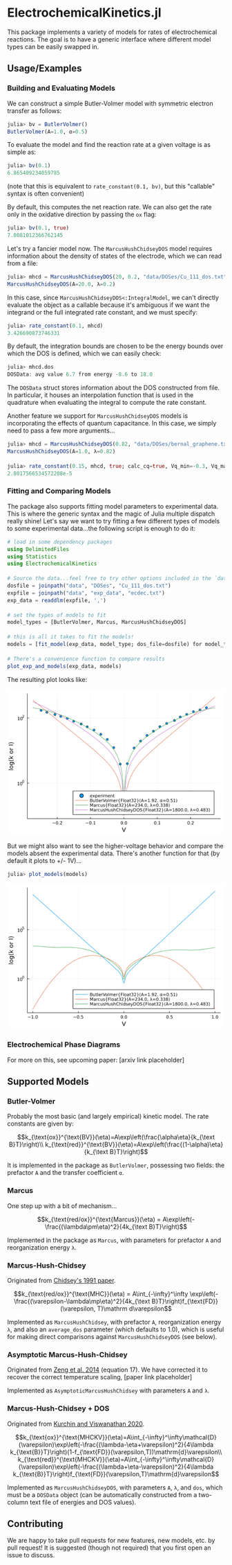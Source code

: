 # ElectrochemicalKinetics.jl

This package implements a variety of models for rates of electrochemical reactions. The goal is to have a generic interface where different model types can be easily swapped in.

## Usage/Examples
### Building and Evaluating Models
We can construct a simple Butler-Volmer model with symmetric electron transfer as follows:
```julia
julia> bv = ButlerVolmer()
ButlerVolmer(A=1.0, α=0.5)
```
To evaluate the model and find the reaction rate at a given voltage is as simple as:
```julia
julia> bv(0.1)
6.865409234059785
```
(note that this is equivalent to `rate_constant(0.1, bv)`, but this "callable" syntax is often convenient)

By default, this computes the net reaction rate. We can also get the rate only in the oxidative direction by passing the `ox` flag:
```julia
julia> bv(0.1, true)
7.0081012366762145
```
Let's try a fancier model now. The `MarcusHushChidseyDOS` model requires information about the density of states of the electrode, which we can read from a file:
```julia
julia> mhcd = MarcusHushChidseyDOS(20, 0.2, "data/DOSes/Cu_111_dos.txt")
MarcusHushChidseyDOS(A=20.0, λ=0.2)
```
In this case, since `MarcusHushChidseyDOS<:IntegralModel`, we can't directly evaluate the object as a callable because it's ambiguous if we want the integrand or the full integrated rate constant, and we must specify:
```julia
julia> rate_constant(0.1, mhcd)
3.426690873746331
```
By default, the integration bounds are chosen to be the energy bounds over which the DOS is defined, which we can easily check:
```julia
julia> mhcd.dos
DOSData: avg value 6.7 from energy -8.6 to 18.0
```
The `DOSData` struct stores information about the DOS constructed from file. In particular, it houses an interpolation function that is used in the quadrature when evaluating the integral to compute the rate constant.

Another feature we support for `MarcusHushChidseyDOS` models is incorporating the effects of quantum capacitance. In this case, we simply need to pass a few more arguments...

```julia
julia> mhcd = MarcusHushChidseyDOS(0.82, "data/DOSes/bernal_graphene.txt")
MarcusHushChidseyDOS(A=1.0, λ=0.82)

julia> rate_constant(0.15, mhcd, true; calc_cq=true, Vq_min=-0.3, Vq_max=0.3, E_min = -0.6, E_max=0.6)
2.8017566534572208e-5
```

### Fitting and Comparing Models
The package also supports fitting model parameters to experimental data. This is where the generic syntax and the magic of Julia multiple dispatch really shine! Let's say we want to try fitting a few different types of models to some experimental data...the following script is enough to do it:
```julia
# load in some dependency packages
using DelimitedFiles
using Statistics
using ElectrochemicalKinetics

# Source the data...feel free to try other options included in the `data/` folder of the repo!
dosfile = joinpath("data", "DOSes", "Cu_111_dos.txt")
expfile = joinpath("data", "exp_data", "ecdec.txt")
exp_data = readdlm(expfile, ',')

# set the types of models to fit
model_types = [ButlerVolmer, Marcus, MarcusHushChidseyDOS]

# this is all it takes to fit the models!
models = [fit_model(exp_data, model_type; dos_file=dosfile) for model_type in model_types]

# There's a convenience function to compare results
plot_exp_and_models(exp_data, models)
```
The resulting plot looks like:

<img src="img/plot1.png" alt="models_expts">

But we might also want to see the higher-voltage behavior and compare the models absent the experimental data. There's another function for that (by default it plots to +/- 1V)...
```julia
julia> plot_models(models)
```
<img src="img/plot2.png" alt="models">

### Electrochemical Phase Diagrams
For more on this, see upcoming paper: [arxiv link placeholder]

## Supported Models
### Butler-Volmer
Probably the most basic (and largely empirical) kinetic model. The rate constants are given by:

$$k_{\text{ox}}^{\text{BV}}(\eta)=A\exp\left(\frac{\alpha\eta}{k_{\text B}T}\right)\\ k_{\text{red}}^{\text{BV}}(\eta)=A\exp\left(\frac{(1-\alpha)\eta}{k_{\text B}T}\right)$$

It is implemented in the package as `ButlerVolmer`, possessing two fields: the prefactor `A` and the transfer coefficient `α`.

### Marcus
One step up with a bit of mechanism...

$$k_{\text{red/ox}}^{\text{Marcus}}(\eta) = A\exp\left(-\frac{(\lambda\pm\eta)^2}{4k_{\text B}T}\right)$$

Implemented in the package as `Marcus`, with parameters for prefactor `A` and reorganization energy `λ`.

### Marcus-Hush-Chidsey
Originated from [Chidsey's 1991 paper](https://dx.doi.org/10.1126/science.251.4996.919).

$$k_{\text{red/ox}}^{\text{MHC}}(\eta) = A\int_{-\infty}^\infty \exp\left(-\frac{(\varepsilon-\lambda\mp\eta)^2}{4k_{\text B}T}\right)f_{\text{FD}}(\varepsilon, T)\mathrm d\varepsilon$$

Implemented as `MarcusHushChidsey`, with prefactor `A`, reorganization energy `λ`, and also an `average_dos` parameter (which defaults to 1.0), which is useful for making direct comparisons against `MarcusHushChidseyDOS` (see below).

### Asymptotic Marcus-Hush-Chidsey
Originated from [Zeng et al. 2014](https://dx.doi.org/10.1016/j.jelechem.2014.09.038d) (equation 17). We have corrected it to recover the correct temperature scaling, [paper link placeholder]

Implemented as `AsymptoticMarcusHushChidsey` with parameters `A` and `λ`.

### Marcus-Hush-Chidsey + DOS
Originated from [Kurchin and Viswanathan 2020](https://dx.doi.org/10.1063/5.0023611 ).

$$k_{\text{ox}}^{\text{MHCKV}}(\eta)=A\int_{-\infty}^\infty\mathcal{D}(\varepsilon)\exp\left(-\frac{(\lambda-\eta+\varepsilon)^2}{4\lambda k_{\text{B}}T}\right)(1-f_{\text{FD}}(\varepsilon,T))\mathrm{d}\varepsilon\\
k_{\text{red}}^{\text{MHCKV}}(\eta)=A\int_{-\infty}^\infty\mathcal{D}(\varepsilon)\exp\left(-\frac{(\lambda+\eta-\varepsilon)^2}{4\lambda k_{\text{B}}T}\right)f_{\text{FD}}(\varepsilon,T)\mathrm{d}\varepsilon$$


Implemented as `MarcusHushChidseyDOS`, with parameters `A`, `λ`, and `dos`, which must be a `DOSData` object (can be automatically constructed from a two-column text file of energies and DOS values).

## Contributing
We are happy to take pull requests for new features, new models, etc. by pull request! It is suggested (though not required) that you first open an issue to discuss.
